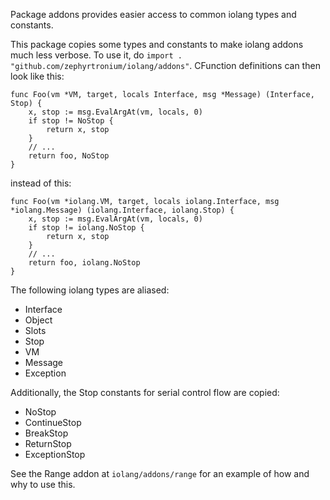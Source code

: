 Package addons provides easier access to common iolang types and constants.

This package copies some types and constants to make iolang addons much less
verbose. To use it, do `import . "github.com/zephyrtronium/iolang/addons"`.
CFunction definitions can then look like this:

```
func Foo(vm *VM, target, locals Interface, msg *Message) (Interface, Stop) {
	x, stop := msg.EvalArgAt(vm, locals, 0)
	if stop != NoStop {
		return x, stop
	}
	// ...
	return foo, NoStop
}
```

instead of this:

```
func Foo(vm *iolang.VM, target, locals iolang.Interface, msg *iolang.Message) (iolang.Interface, iolang.Stop) {
	x, stop := msg.EvalArgAt(vm, locals, 0)
	if stop != iolang.NoStop {
		return x, stop
	}
	// ...
	return foo, iolang.NoStop
}
```

The following iolang types are aliased:

- Interface
- Object
- Slots
- Stop
- VM
- Message
- Exception

Additionally, the Stop constants for serial control flow are copied:

- NoStop
- ContinueStop
- BreakStop
- ReturnStop
- ExceptionStop

See the Range addon at `iolang/addons/range` for an example of how and why to
use this.
